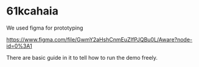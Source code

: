 # 61kcahaia


We used figma for prototyping

https://www.figma.com/file/GwmY2aHshCnmEuZIfPJQBu0L/Aware?node-id=0%3A1

There are basic guide in it to tell how to run the demo freely.
